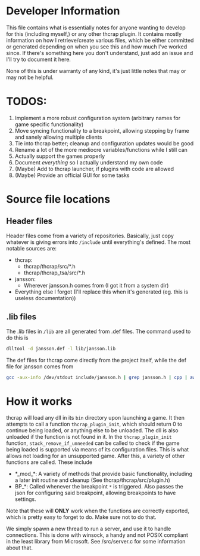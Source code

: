 # Developer Information
This file contains what is essentially notes for anyone wanting to develop for this (including myself,) or any other thcrap plugin. It contains mostly information on how I retrieve/create various files, which be either committed or generated depending on when you see this and how much I've worked since. If there's something here you don't understand, just add an issue and I'll try to document it here.

None of this is under warranty of any kind, it's just little notes that may or may not be helpful.

# TODOS:
1) Implement a more robust configuration system (arbitrary names for game specific functionality)
2) Move syncing functionality to a breakpoint, allowing stepping by frame and sanely allowing multiple clients
3) Tie into thcrap better; cleanup and configuration updates would be good
4) Rename a lot of the more mediocre variables/functions while I still can
5) Actually support the games properly
6) Document *everything* so I actually understand my own code
7) (Maybe) Add to thcrap launcher, if plugins with code are allowed
8) (Maybe) Provide an official GUI for some tasks

# Source file locations

## Header files
Header files come from a variety of repositories. Basically, just copy whatever is giving errors into `/include` until everything's defined.
The most notable sources are:
- thcrap:
   - thcrap/thcrap/src/*.h
   - thcrap/thcrap_tsa/src/*.h
- jansson:
  - Wherever jansson.h comes from (I got it from a system dir)
- Everything else I forgot (I'll replace this when it's generated (eg. this is useless documentation))

## .lib files
The .lib files in `/lib` are all generated from .def files. The command used to do this is 
```bash
dlltool -d jansson.def -l lib/jansson.lib
```
The def files for thcrap come directly from the project itself, while the def file for jansson comes from 
```bash
gcc -aux-info /dev/stdout include/jansson.h | grep jansson.h | cpp | awk 'BEGIN {print "LIBRARY jansson.dll\nEXPORTS"};/^[^#;]/{gsub(/\(.*|\*/,"");print $(NF)}' > jansson.def
```

# How it works
thcrap will load any dll in its `bin` directory upon launching a game. It then attempts to call a function `thcrap_plugin_init`, which should return 0 to continue being loaded, or anything else to be unloaded. The dll is also unloaded if the function is not found in it. In the `thcrap_plugin_init` function, `stack_remove_if_unneeded` can be called to check if the game being loaded is supported via means of its configuration files. This is what allows not loading for an unsupported game. After this, a variety of other functions are called.
These include
- \*\_mod\_\*: A variety of methods that provide basic functionality, including a later init routine and cleanup (See thcrap/thcrap/src/plugin.h)
- BP_\*: Called whenever the breakpoint `*` is triggered. Also passes the json for configuring said breakpoint, allowing breakpoints to have settings.

Note that these will **ONLY** work when the functions are correctly exported, which is pretty easy to forget to do. Make sure not to do that.

We simply spawn a new thread to run a server, and use it to handle connections. This is done with winsock, a handy and not POSIX compliant in the least library from Microsoft. See /src/server.c for some information about that.